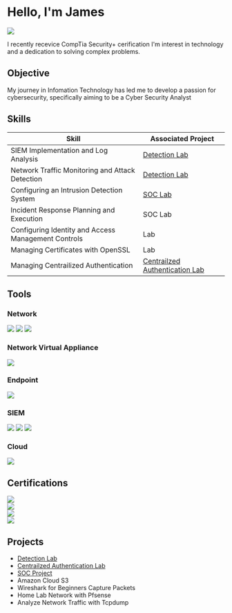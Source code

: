 # Hello, I'm James
<a href="https://www.linkedin.com/in/james-mccoy-251a75290/"><img src="https://img.shields.io/badge/-LinkedIn-0072b1?&style=for-the-badge&logo=linkedin&logoColor=white" /></a>



I recently recevice CompTia Security+ cerification I'm interest in technology and a dedication to solving complex problems.

## Objective


My journey in Infomation Technology has led me to develop a passion for cybersecurity, specifically aiming to be a Cyber Security Analyst

## Skills


| Skill                                         | Associated Project         |
|-----------------------------------------------|----------------------------|
| SIEM Implementation and Log Analysis          | <a href="https://github.com/outlaw777/Detection-Lab/tree/main">Detection Lab</a>|
| Network Traffic Monitoring and Attack Detection | <a href="https://github.com/outlaw777/Detection-Lab/tree/main">Detection Lab</a>|
| Configuring an Intrusion Detection System         | <a href="https://github.com/outlaw777/SOC-Lab">SOC Lab</a>|
| Incident Response Planning and Execution      | SOC Lab|
| Configuring Identity and Access Management Controls     | Lab|
| Managing Certificates with OpenSSL                      | Lab|
| Managing Centrailized Authentication                    |  <a href="https://github.com/outlaw777/Centralized-Authentication-Lab-">Centrailzed Authentication Lab</a>|

## Tools

### Network
<div>
    <img src="https://img.shields.io/badge/-Wireshark-1679A7?&style=for-the-badge&logo=Wireshark&logoColor=white" />
    <img src="https://img.shields.io/badge/-Suricata-EF3B2D?&style=for-the-badge&logo=Suricata&logoColor=white" />
    <img src="https://img.shields.io/badge/-tcpdump-777BB4?&style=for-the-badge&logo=tcpdump&logoColor=white" />
    
    
</div>

### Network Virtual Appliance
<div>
    <img src="https://img.shields.io/badge/-PfSense-EF3B2D?&style=for-the-badge&logo=PfSense&logoColor=white" />
</div>

### Endpoint
<div>
    <img src="https://img.shields.io/badge/-Microsoft_Defender_for_Endpoint-00A4EF?&style=for-the-badge&logo=Microsoft&logoColor=white" />

</div>

### SIEM
<div>
    <img src="https://img.shields.io/badge/-Microsoft_Sentinel-0078D4?&style=for-the-badge&logo=Microsoft&logoColor=white" />
    <img src="https://img.shields.io/badge/-Splunk-000000?&style=for-the-badge&logo=Splunk&logoColor=white" />
    <img src="https://img.shields.io/badge/-Wazuh-005571?&style=for-the-badge&logo=Wazuh&logoColor=white" />
</div>

### Cloud
<div>
    <img src="https://img.shields.io/badge/-Amazon%20S3-FF9900?&style=for-the-badge&logo=Amazon%20AWS&logoColor=white" />
    
</div>


## Certifications
<div>
<img src="https://img.shields.io/badge/-CompTIA Security%2B ce-FF0000?&style=for-the-badge&logo=CompTIA&logoColor=white" />
</div>
<div>
    <img src="https://img.shields.io/badge/Oracle Cloud Infrastructure 2023 Al Certified Foundations Associate-FF9900?&style=for-the-badge&logo=Oracle&logoColor=gray" />
</div>
<div> <img src="https://img.shields.io/badge/Qualys Endpoint Detection and Response Foundations-005571?&style=for-the-badge&logo=Qualys&logoColor=Orange" />
    
</div>
<div>
    <img src="https://img.shields.io/badge/Qualys Certified Specialist Vulnerability Management Detection and Response-00A4EF?&style=for-the-badge&logo=Qualys&logoColor=Orange" />
</div>

## Projects
- <a href="https://github.com/outlaw777/Detection-Lab/tree/main">Detection Lab</a>
- <a href="https://github.com/outlaw777/Centralized-Authentication-Lab-">Centrailzed Authentication Lab</a>
- <a href="https://github.com/outlaw777/SOC-Lab">SOC Project</a>
- Amazon Cloud S3
- Wireshark for Beginners Capture Packets
- Home Lab Network with Pfsense
- Analyze Network Traffic with Tcpdump
